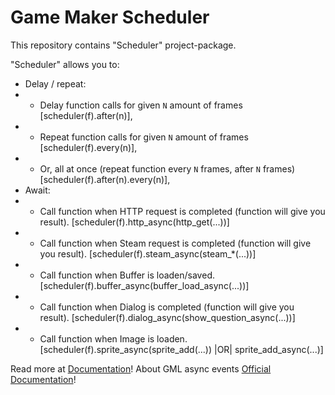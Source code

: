 # Game Maker Scheduler
This repository contains "Scheduler" project-package.

"Scheduler" allows you to:
- Delay / repeat:
- - Delay function calls for given `N` amount of frames [scheduler(f).after(n)],
- - Repeat function calls for given `N` amount of frames [scheduler(f).every(n)],
- - Or, all at once (repeat function every `N` frames, after `N` frames) [scheduler(f).after(n).every(n)],
- Await:
- - Call function when HTTP request is completed (function will give you result). [scheduler(f).http_async(http_get(...))]
- - Call function when Steam request is completed (function will give you result). [scheduler(f).steam_async(steam_*(...))]
- - Call function when Buffer is loaden/saved. [scheduler(f).buffer_async(buffer_load_async(...))]
- - Call function when Dialog is completed (function will give you result). [scheduler(f).dialog_async(show_question_async(...))]
- - Call function when Image is loaden. [scheduler(f).sprite_async(sprite_add(...)) |OR| sprite_add_async(...)]

Read more at [Documentation](src/Scheduler/notes/SCHEDULER_DOCUMENTATION/SCHEDULER_DOCUMENTATION.txt)!
About GML async events [Official Documentation](https://docs2.yoyogames.com/source/_build/2_interface/1_editors/events/async_events.html
)!
